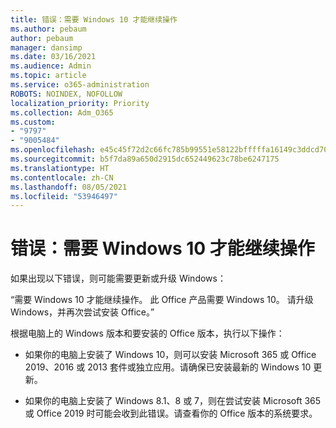 ```yaml
---
title: 错误：需要 Windows 10 才能继续操作
ms.author: pebaum
author: pebaum
manager: dansimp
ms.date: 03/16/2021
ms.audience: Admin
ms.topic: article
ms.service: o365-administration
ROBOTS: NOINDEX, NOFOLLOW
localization_priority: Priority
ms.collection: Adm_O365
ms.custom:
- "9797"
- "9005484"
ms.openlocfilehash: e45c45f72d2c66fc785b99551e58122bfffffa16149c3ddcd709f0e1f3fe60a8
ms.sourcegitcommit: b5f7da89a650d2915dc652449623c78be6247175
ms.translationtype: HT
ms.contentlocale: zh-CN
ms.lasthandoff: 08/05/2021
ms.locfileid: "53946497"
---
```

# <a name="error-you-need-windows-10-to-continue"></a>错误：需要 Windows 10 才能继续操作

如果出现以下错误，则可能需要更新或升级 Windows：

“需要 Windows 10 才能继续操作。 此 Office 产品需要 Windows 10。 请升级 Windows，并再次尝试安装 Office。”

根据电脑上的 Windows 版本和要安装的 Office 版本，执行以下操作：

- 如果你的电脑上安装了 Windows 10，则可以安装 Microsoft 365 或 Office 2019、2016 或 2013 套件或独立应用。请确保已安装最新的 Windows 10 更新。

- 如果你的电脑上安装了 Windows 8.1、8 或 7，则在尝试安装 Microsoft 365 或 Office 2019 时可能会收到此错误。请查看你的 Office 版本的系统要求。